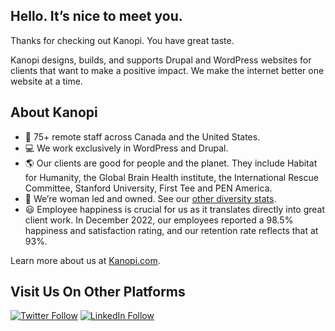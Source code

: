 ## Hello. It’s nice to meet you.

Thanks for checking out Kanopi. You have great taste.

Kanopi designs, builds, and supports Drupal and WordPress websites for clients that want to make a positive impact. We make the internet better one website at a time.

## About Kanopi
- :woman: 75+ remote staff across Canada and the United States.
- :computer:  We work exclusively in WordPress and Drupal.
- 🌎  Our clients are good for people and the planet. They include Habitat for Humanity, the Global Brain Health institute, the International Rescue Committee, Stanford University, First Tee and PEN America.
- 🌈  We’re woman led and owned. See our [other diversity stats](https://kanopi.com/about-us/).
- 😃  Employee happiness is crucial for us as it translates directly into great client work. In December 2022, our employees reported a 98.5% happiness and satisfaction rating, and our retention rate reflects that at 93%.

Learn more about us at [Kanopi.com](https://kanopi.com/).

## Visit Us On Other Platforms

[![Twitter Follow](https://img.shields.io/badge/Twitter-blue?style=for-the-badge&logo=twitter&labelColor=white)](https://twitter.com/kanopi_studios)
[![LinkedIn Follow](https://img.shields.io/badge/LinkedIn-blue?style=for-the-badge&logo=linkedin&labelColor=blue)](https://www.linkedin.com/company/kanopistudios)
